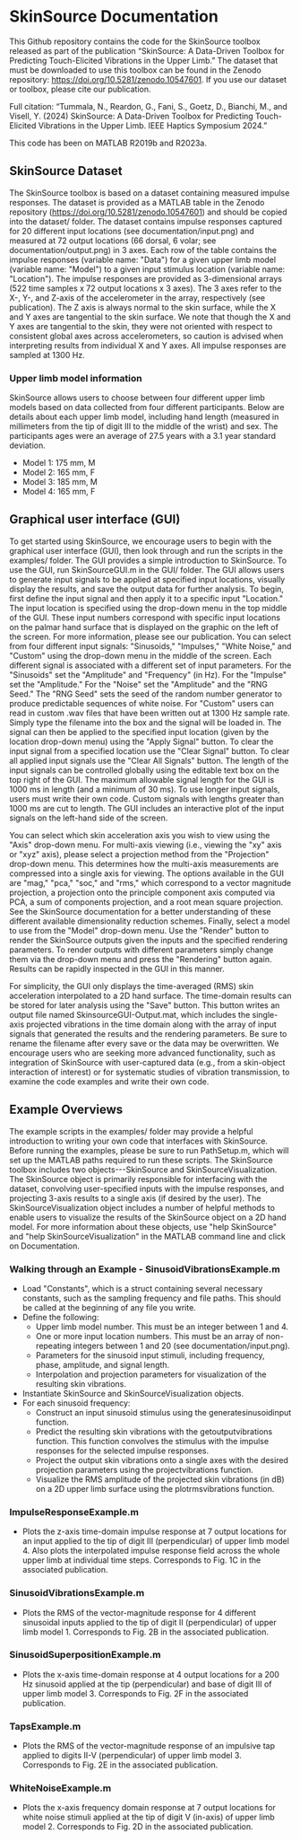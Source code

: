 # SkinSource Documentation
This Github repository contains the code for the SkinSource toolbox released as part of the publication “SkinSource: A Data-Driven Toolbox for Predicting Touch-Elicited Vibrations in the Upper Limb.” The dataset that must be downloaded to use this toolbox can be found in the Zenodo repository: https://doi.org/10.5281/zenodo.10547601. If you use our dataset or toolbox, please cite our publication.

Full citation: “Tummala, N., Reardon, G., Fani, S., Goetz, D., Bianchi, M., and Visell, Y. (2024) SkinSource: A Data-Driven Toolbox for Predicting Touch-Elicited Vibrations in the Upper Limb. IEEE Haptics Symposium 2024.” 

This code has been on MATLAB R2019b and R2023a.

## SkinSource Dataset
The SkinSource toolbox is based on a dataset containing measured impulse responses. The dataset is provided as a MATLAB table in the Zenodo repository (https://doi.org/10.5281/zenodo.10547601) and should be copied into the dataset/ folder. The dataset contains impulse responses captured for 20 different input locations (see documentation/input.png) and measured at 72 output locations (66 dorsal, 6 volar; see documentation/output.png) in 3 axes. Each row of the table contains the impulse responses (variable name: "Data") for a given upper limb model (variable name: "Model") to a given input stimulus location (variable name: "Location"). The impulse responses are provided as 3-dimensional arrays (522 time samples x 72 output locations x 3 axes). The 3 axes refer to the X-, Y-, and Z-axis of the accelerometer in the array, respectively (see publication). The Z axis is always normal to the skin surface, while the X and Y axes are tangential to the skin surface. We note that though the X and Y axes are tangential to the skin, they were not oriented with respect to consistent global axes across accelerometers, so caution is advised when interpreting results from individual X and Y axes. All impulse responses are sampled at 1300 Hz.

### Upper limb model information
SkinSource allows users to choose between four different upper limb models based on data collected from four different participants. Below are details about each upper limb model, including hand length (measured in millimeters from the tip of digit III to the middle of the wrist) and sex. The participants ages were an average of 27.5 years with a 3.1 year standard deviation.
- Model 1: 175 mm, M
- Model 2: 165 mm, F
- Model 3: 185 mm, M
- Model 4: 165 mm, F

## Graphical user interface (GUI)
To get started using SkinSource, we encourage users to begin with the graphical user interface (GUI), then look through and run the scripts in the examples/ folder. The GUI provides a simple introduction to SkinSource. To use the GUI, run SkinSourceGUI.m in the GUI/ folder. The GUI allows users to generate input signals to be applied at specified input locations, visually display the results, and save the output data for further analysis. To begin, first define the input signal and then apply it to a specific input "Location." The input location is specified using the drop-down menu in the top middle of the GUI. These input numbers correspond with specific input locations on the palmar hand surface that is displayed on the graphic on the left of the screen. For more information, please see our publication. You can select from four different input signals: "Sinusoids," "Impulses," "White Noise," and "Custom" using the drop-down menu in the middle of the screen. Each different signal is associated with a different set of input parameters. For the "Sinusoids" set the "Amplitude" and "Frequency" (in Hz). For the "Impulse" set the "Amplitude." For the "Noise" set the "Amplitude" and the "RNG Seed." The "RNG Seed" sets the seed of the random number generator to produce predictable sequences of white noise. For "Custom" users can read in custom .wav files that have been written out at 1300 Hz sample rate. Simply type the filename into the box and the signal will be loaded in. The signal can then be applied to the specified input location (given by the location drop-down menu) using the "Apply Signal" button. To clear the input signal from a specified location use the "Clear Signal" button. To clear all applied input signals use the "Clear All Signals" button. The length of the input signals can be controlled globally using the editable text box on the top right of the GUI. The maximum allowable signal length for the GUI is 1000 ms in length (and a minimum of 30 ms). To use longer input signals, users must write their own code. Custom signals with lengths greater than 1000 ms are cut to length. The GUI includes an interactive plot of the input signals on the left-hand side of the screen.

You can select which skin acceleration axis you wish to view using the "Axis" drop-down menu. For multi-axis viewing (i.e., viewing the "xy" axis or "xyz" axis), please select a projection method from the "Projection" drop-down menu. This determines how the multi-axis measurements are compressed into a single axis for viewing. The options available in the GUI are "mag," "pca," "soc," and "rms," which correspond to a vector magnitude projection, a projection onto the principle component axis computed via PCA, a sum of components projection, and a root mean square projection. See the SkinSource documentation for a better understanding of these different available dimensionality reduction schemes. Finally, select a model to use from the "Model" drop-down menu. Use the "Render" button to render the SkinSource outputs given the inputs and the specified rendering parameters. To render outputs with different parameters simply change them via the drop-down menu and press the "Rendering" button again. Results can be rapidly inspected in the GUI in this manner.

For simplicity, the GUI only displays the time-averaged (RMS) skin acceleration interpolated to a 2D hand surface. The time-domain results can be stored for later analysis using the "Save" button. This button writes an output file named SkinsourceGUI-Output.mat, which includes the single-axis projected vibrations in the time domain along with the array of input signals that generated the results and the rendering parameters. Be sure to rename the filename after every save or the data may be overwritten. We encourage users who are seeking more advanced functionality, such as integration of SkinSource with user-captured data (e.g., from a skin-object interaction of interest) or for systematic studies of vibration transmission, to examine the code examples and write their own code.

## Example Overviews
The example scripts in the examples/ folder may provide a helpful introduction to writing your own code that interfaces with SkinSource. Before running the examples, please be sure to run PathSetup.m, which will set up the MATLAB paths required to run these scripts. The SkinSource toolbox includes two objects---SkinSource and SkinSourceVisualization. The SkinSource object is primarily responsible for interfacing with the dataset, convolving user-specified inputs with the impulse responses, and projecting 3-axis results to a single axis (if desired by the user). The SkinSourceVisualization object includes a number of helpful methods to enable users to visualize the results of the SkinSource object on a 2D hand model. For more information about these objects, use "help SkinSource" and "help SkinSourceVisualization" in the MATLAB command line and click on Documentation.

### Walking through an Example - SinusoidVibrationsExample.m
- Load "Constants", which is a struct containing several necessary constants, such as the sampling frequency and file paths. This should be called at the beginning of any file you write. 
- Define the following:
    - Upper limb model number. This must be an integer between 1 and 4. 
    - One or more input location numbers. This must be an array of non-repeating integers between 1 and 20 (see documentation/input.png). 
    - Parameters for the sinusoid input stimuli, including frequency, phase, amplitude, and signal length. 
    - Interpolation and projection parameters for visualization of the resulting skin vibrations.
- Instantiate SkinSource and SkinSourceVisualization objects.
- For each sinusoid frequency:
    - Construct an input sinusoid stimulus using the generatesinusoidinput function.
    - Predict the resulting skin vibrations with the getoutputvibrations function. This function convolves the stimulus with the impulse responses for the selected impulse responses.
    - Project the output skin vibrations onto a single axes with the desired projection parameters using the projectvibrations function.
    - Visualize the RMS amplitude of the projected skin vibrations (in dB) on a 2D upper limb surface using the plotrmsvibrations function.

### ImpulseResponseExample.m
- Plots the z-axis time-domain impulse response at 7 output locations for an input applied to the tip of digit III (perpendicular) of upper limb model 4. Also plots the interpolated impulse response field across the whole upper limb at individual time steps. Corresponds to Fig. 1C in the associated publication.

### SinusoidVibrationsExample.m
- Plots the RMS of the vector-magnitude response for 4 different sinusoidal inputs applied to the tip of digit II (perpendicular) of upper limb model 1. Corresponds to Fig. 2B in the associated publication.

### SinusoidSuperpositionExample.m
- Plots the x-axis time-domain response at 4 output locations for a 200 Hz sinusoid applied at the tip (perpendicular) and base of digit III of upper limb model 3. Corresponds to Fig. 2F in the associated publication.

### TapsExample.m
- Plots the RMS of the vector-magnitude response of an impulsive tap applied to digits II-V (perpendicular) of upper limb model 3. Corresponds to Fig. 2E in the associated publication.

### WhiteNoiseExample.m
- Plots the x-axis frequency domain response at 7 output locations for white noise stimuli applied at the tip of digit V (in-axis) of upper limb model 2. Corresponds to Fig. 2D in the associated publication.
